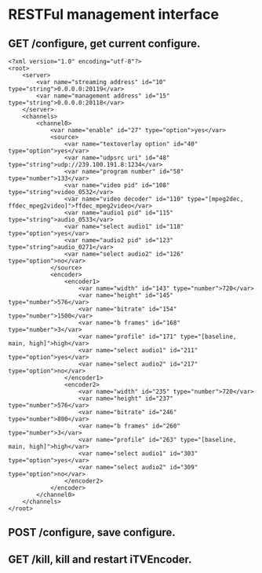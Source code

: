 # RESTFul management interface

## GET /configure, get current configure.

    
    <?xml version="1.0" encoding="utf-8"?>
    <root>
        <server>
            <var name="streaming address" id="10" type="string">0.0.0.0:20119</var>
            <var name="management address" id="15" type="string">0.0.0.0:20118</var>
        </server>
        <channels>
            <channel0>
                <var name="enable" id="27" type="option">yes</var>
                <source>
                    <var name="textoverlay option" id="40" type="option">yes</var>
                    <var name="udpsrc uri" id="48" type="string">udp://239.100.191.8:1234</var>
                    <var name="program number" id="58" type="number">133</var>
                    <var name="video pid" id="108" type="string">video_0532</var>
                    <var name="video decoder" id="110" type="[mpeg2dec, ffdec_mpeg2video]">ffdec_mpeg2video</var>
                    <var name="audio1 pid" id="115" type="string">audio_0533</var>
                    <var name="select audio1" id="118" type="option">yes</var>
                    <var name="audio2 pid" id="123" type="string">audio_0271</var>
                    <var name="select audio2" id="126" type="option">no</var>
                </source>
                <encoder>
                    <encoder1>
                        <var name="width" id="143" type="number">720</var>
                        <var name="height" id="145" type="number">576</var>
                        <var name="bitrate" id="154" type="number">1500</var>
                        <var name="b frames" id="168" type="number">3</var>
                        <var name="profile" id="171" type="[baseline, main, high]">high</var>
                        <var name="select audio1" id="211" type="option">yes</var>
                        <var name="select audio2" id="217" type="option">no</var>
                    </encoder1>
                    <encoder2>
                        <var name="width" id="235" type="number">720</var>
                        <var name="height" id="237" type="number">576</var>
                        <var name="bitrate" id="246" type="number">800</var>
                        <var name="b frames" id="260" type="number">3</var>
                        <var name="profile" id="263" type="[baseline, main, high]">high</var>
                        <var name="select audio1" id="303" type="option">yes</var>
                        <var name="select audio2" id="309" type="option">no</var>
                    </encoder2>
                </encoder>
            </channel0>
        </channels>
    </root>


## POST /configure, save configure.

## GET /kill, kill and restart iTVEncoder.
